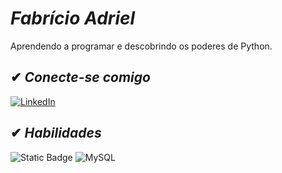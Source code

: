 # *Fabrício Adriel*

Aprendendo a programar e descobrindo os poderes de Python.

## ✔ *Conecte-se comigo*

[![LinkedIn](https://img.shields.io/badge/-LinkedIn-000?style=for-the-badge&logo=linkedin&logoColor=30A3DC)](https://www.linkedin.com/in/fabricioadriel)


## ✔ *Habilidades*

![Static Badge](https://img.shields.io/badge/Python-000?style=for-the-badge&logo=python&logoColor=FE6100)
![MySQL](https://img.shields.io/badge/mysql-%2300f.svg?style=for-the-badge&logo=mysql&logoColor=white)

